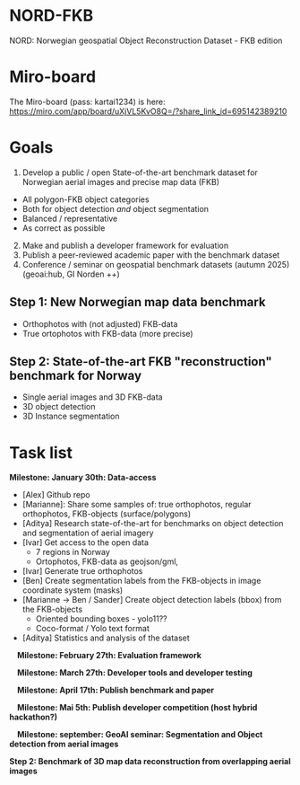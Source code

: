 # NORD-FKB
NORD: Norwegian geospatial Object Reconstruction Dataset - FKB edition




# Miro-board

The Miro-board (pass: kartai1234) is here: https://miro.com/app/board/uXjVL5KvO8Q=/?share_link_id=695142389210

# Goals
1. Develop a public / open State-of-the-art benchmark dataset for Norwegian aerial images and precise map data (FKB)
* All polygon-FKB object categories
* Both for object detection _and_ object segmentation
* Balanced / representative
* As correct as possible

2. Make and publish a developer framework for evaluation
3. Publish a peer-reviewed academic paper with the benchmark dataset
4. Conference / seminar on geospatial benchmark datasets (autumn 2025) (geoai:hub, GI Norden ++)

## Step 1: New Norwegian map data benchmark
* Orthophotos with (not adjusted) FKB-data
* True ortophotos with FKB-data (more precise)

## Step 2: State-of-the-art FKB "reconstruction" benchmark for Norway
* Single aerial images and 3D FKB-data
* 3D object detection
* 3D Instance segmentation

# Task list
**Milestone: January 30th: Data-access**

* [Alex] Github repo
* [Marianne]: Share some samples of: true orthophotos, regular orthophotos, FKB-objects (surface/polygons)
* [Aditya] Research state-of-the-art for benchmarks on object detection and segmentation of aerial imagery
* [Ivar] Get access to the open data
   * 7 regions in Norway
   * Ortophotos, FKB-data as geojson/gml,
* [Ivar] Generate true orthophotos
* [Ben] Create segmentation labels from the FKB-objects in image coordinate system (masks)
* [Marianne -> Ben / Sander] Create object detection labels (bbox) from the FKB-objects
   * Oriented bounding boxes - yolo11??
   * Coco-format / Yolo text format
* [Aditya] Statistics and analysis of the dataset

 **Milestone: February 27th: Evaluation framework**

 **Milestone: March 27th: Developer tools and developer testing**

 **Milestone: April 17th: Publish benchmark and paper**

 **Milestone: Mai 5th: Publish developer competition (host hybrid hackathon?)**

 **Milestone: september: GeoAI seminar: Segmentation and Object detection from aerial images**

**Step 2: Benchmark of 3D map data reconstruction from overlapping aerial images**
